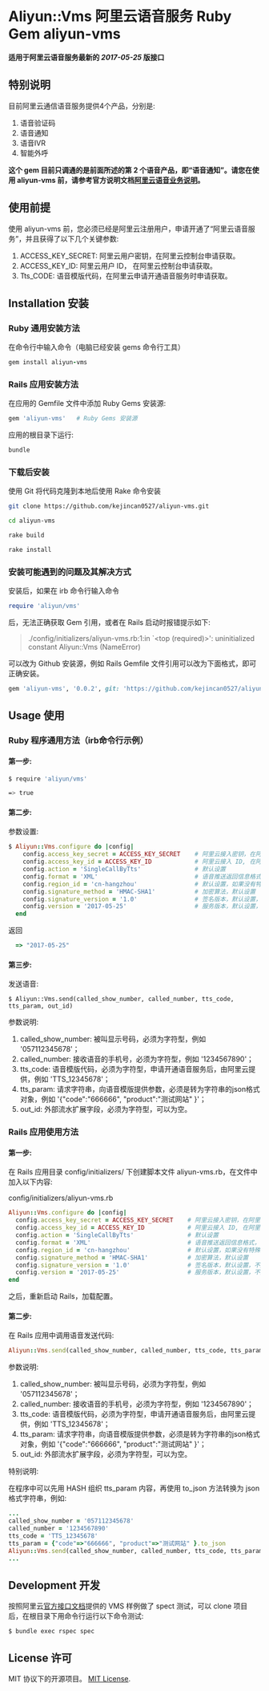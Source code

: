 # Aliyun::Vms 阿里云语音服务 Ruby Gem aliyun-vms

**适用于阿里云语音服务最新的 *2017-05-25* 版接口**

## 特别说明

目前阿里云通信语音服务提供4个产品，分别是: 

1. 语音验证码
2. 语音通知
3. 语音IVR
4. 智能外呼

**这个 gem 目前只调通的是前面所述的第 2 个语音产品，即“语音通知”。请您在使用 aliyun-vms 前，请参考官方说明文档[阿里云语音业务说明](https://help.aliyun.com/product/54853.html)。**

## 使用前提

使用 aliyun-vms 前，您必须已经是阿里云注册用户，申请开通了“阿里云语音服务”，并且获得了以下几个关键参数: 

1. ACCESS\_KEY\_SECRET: 阿里云用户密钥，在阿里云控制台申请获取。
2. ACCESS\_KEY\_ID:     阿里云用户 ID， 在阿里云控制台申请获取。
3. Tts\_CODE:           语音模版代码，在阿里云申请开通语音服务时申请获取。

## Installation 安装

### Ruby 通用安装方法
在命令行中输入命令（电脑已经安装 gems 命令行工具）

```ruby
gem install aliyun-vms
```

### Rails 应用安装方法

在应用的 Gemfile 文件中添加 Ruby Gems 安装源:

```ruby
gem 'aliyun-vms'   # Ruby Gems 安装源
```

应用的根目录下运行:

```ruby
bundle
```

### 下载后安装

使用 Git 将代码克隆到本地后使用 Rake 命令安装

```bash
git clone https://github.com/kejincan0527/aliyun-vms.git

cd aliyun-vms

rake build

rake install
```

### 安装可能遇到的问题及其解决方式  

安装后，如果在 irb 命令行输入命令

```ruby
require 'aliyun/vms'
```

后，无法正确获取 Gem 引用，或者在 Rails 启动时报错提示如下: 

> ./config/initializers/aliyun-vms.rb:1:in `<top (required)>': uninitialized constant Aliyun::Vms (NameError)

可以改为 Github 安装源，例如 Rails Gemfile 文件引用可以改为下面格式，即可正确安装。

```ruby
gem 'aliyun-vms', '0.0.2', git: 'https://github.com/kejincan0527/aliyun-vms.git'
```

## Usage 使用

### Ruby 程序通用方法（irb命令行示例）

#### 第一步: 

```bash
$ require 'aliyun/vms'
```

```bash
=> true
```

#### 第二步: 

参数设置: 

```ruby
$ Aliyun::Vms.configure do |config|
    config.access_key_secret = ACCESS_KEY_SECRET    # 阿里云接入密钥，在阿里云控制台申请
    config.access_key_id = ACCESS_KEY_ID            # 阿里云接入 ID, 在阿里云控制台申请
    config.action = 'SingleCallByTts'               # 默认设置
    config.format = 'XML'                           # 语音推送返回信息格式，可以填写 'JSON'或者'XML'
    config.region_id = 'cn-hangzhou'                # 默认设置，如果没有特殊需要，可以不改      
    config.signature_method = 'HMAC-SHA1'           # 加密算法，默认设置
    config.signature_version = '1.0'                # 签名版本，默认设置，不用修改
    config.version = '2017-05-25'                   # 服务版本，默认设置，不用修改
  end

```
返回

```ruby
  => "2017-05-25"
```

#### 第三步: 

发送语音: 

    $ Aliyun::Vms.send(called_show_number, called_number, tts_code, tts_param, out_id)

参数说明: 

1. called_show_number: 被叫显示号码，必须为字符型，例如 '057112345678'；
2. called_number: 接收语音的手机号，必须为字符型，例如 '1234567890'；
3. tts\_code:  语音模版代码，必须为字符型，申请开通语音服务后，由阿里云提供，例如 'TTS_12345678'；
4. tts\_param: 请求字符串，向语音模版提供参数，必须是转为字符串的json格式对象，例如 '{"code":"666666", "product":"测试网站" }'；
5. out_id: 外部流水扩展字段，必须为字符型，可以为空。


### Rails 应用使用方法

#### 第一步: 

在 Rails 应用目录 config/initializers/ 下创建脚本文件 aliyun-vms.rb，在文件中加入以下内容: 

config/initializers/aliyun-vms.rb

```ruby
Aliyun::Vms.configure do |config|
  config.access_key_secret = ACCESS_KEY_SECRET    # 阿里云接入密钥，在阿里云控制台申请
  config.access_key_id = ACCESS_KEY_ID            # 阿里云接入 ID, 在阿里云控制台申请
  config.action = 'SingleCallByTts'               # 默认设置
  config.format = 'XML'                           # 语音推送返回信息格式，可以填写 'JSON'或者'XML'
  config.region_id = 'cn-hangzhou'                # 默认设置，如果没有特殊需要，可以不改      
  config.signature_method = 'HMAC-SHA1'           # 加密算法，默认设置
  config.signature_version = '1.0'                # 签名版本，默认设置，不用修改
  config.version = '2017-05-25'                   # 服务版本，默认设置，不用修改
end
```
之后，重新启动 Rails，加载配置。

#### 第二步: 

在 Rails 应用中调用语音发送代码: 

```ruby
Aliyun::Vms.send(called_show_number, called_number, tts_code, tts_param, out_id)
```    

参数说明: 

1. called_show_number: 被叫显示号码，必须为字符型，例如 '057112345678'；
2. called_number: 接收语音的手机号，必须为字符型，例如 '1234567890'；
3. tts\_code:  语音模版代码，必须为字符型，申请开通语音服务后，由阿里云提供，例如 'TTS_12345678'；
4. tts\_param: 请求字符串，向语音模版提供参数，必须是转为字符串的json格式对象，例如 '{"code":"666666", "product":"测试网站" }'；
5. out_id: 外部流水扩展字段，必须为字符型，可以为空。

特别说明: 

在程序中可以先用 HASH 组织 tts\_param 内容，再使用 to_json 方法转换为 json 格式字符串，例如: 

```ruby
...
called_show_number = '057112345678'
called_number = '1234567890'
tts_code = 'TTS_12345678'
tts_param = {"code"=>"666666", "product"=>"测试网站" }.to_json
Aliyun::Vms.send(called_show_number, called_number, tts_code, tts_param)
...
```    

## Development 开发

按照阿里云[官方接口文档](https://help.aliyun.com/document_detail/56190.html)提供的 VMS 样例做了 spect 测试，可以 clone 项目后，在根目录下用命令行运行以下命令测试: 

    $ bundle exec rspec spec


## License 许可

MIT 协议下的开源项目。 [MIT License](http://opensource.org/licenses/MIT).
